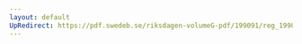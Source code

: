 ```yaml
---
layout: default
UpRedirect: https://pdf.swedeb.se/riksdagen-volumeG-pdf/199091/reg_199091/reg_199091_0502.pdf
---
```


